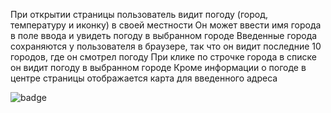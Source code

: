 При открытии страницы пользователь видит погоду (город, температуру и иконку) в своей местности
Он может ввести имя города в поле ввода и увидеть погоду в выбранном городе
Введенные города сохраняются у пользователя в браузере, так что он видит последние 10 городов, где он смотрел погоду
При клике по строчке города в списке он видит погоду в выбранном городе
Кроме информации о погоде в центре страницы отображается карта для введенного адреса

![badge](https://img.shields.io/coveralls/github/NikSt4798/js-weather?style=plastic)
